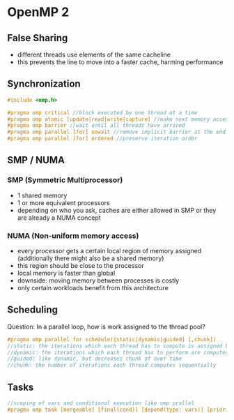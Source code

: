 # OpenMP 2

## False Sharing

- different threads use elements of the same cacheline
- this prevents the line to move into a faster cache, harming performance

## Synchronization

```C
#include <omp.h>

#pragma omp critical //block executed by one thread at a time
#pragma omp atomic [update|read|write|capture] //make next memory access atomic, might be more performant than 'critical'
#pragma omp barrier //wait until all threads have arrived
#pragma omp parallel [for] nowait //remove implicit barrier at the end of for
#pragma omp parallel [for] ordered //preserve iteration order
```
## SMP / NUMA

### SMP (Symmetric Multiprocessor)

- 1 shared memory
- 1 or more equivalent processors
- depending on who you ask, caches are either allowed in SMP or they are already a NUMA concept 

### NUMA (Non-uniform memory access)

- every processor gets a certain local region of memory assigned (additionally there might also be a shared memory)
- this region should be close to the processor
- local memory is faster than global
- downside: moving memory between processes is costly
- only certain workloads benefit from this architecture

## Scheduling

Question: In a parallel loop, how is work assigned to the thread pool?

```C
#pragma omp parallel for schedule({static|dynamic|guided} [,chunk]) 
//static: the iterations which each thread has to compute is assigned beforehand
//dynamic: the iterations which each thread has to perform are computed at runtime
//guided: like dynamic, but decreases chunk of over time
//chunk: the number of iterations each thread computes sequentially              
```

## Tasks

```C
//scoping of vars and conditional execution like omp prallel
#pragma omp task [mergeable] [final(cond)] [depend(type: vars)] [priority(value)] //type \in {in,out,inout}

```